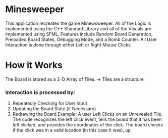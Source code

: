 # Minesweeper
This application recreates the game Minewsweeper. All of the Logic is implemented using the C++ Standard Library and all of the Visuals are implemented using SFML. Features include Random Board Generation, Preloaded Board States, Debugging Mode, and a Bomb Counter. All User Interaction is done through either Left or Right Mouse Clicks.
# How it Works
The Board is stored as a 2-D Array of Tiles.
=> Tiles are a structure 
### Interaction is processed by: 
1) Repeatedly Checking for User Input
2) Updating the Board State (if Necessary)
3) Redrawing the Board
Example:
  A user Left Clicks on an Unrevealed Tile. The code recognizes the left click event, tells the board that it has been left clicked, and provides the coordinates of the click. The board checks if the click was in a valid location (in this case it was), up
